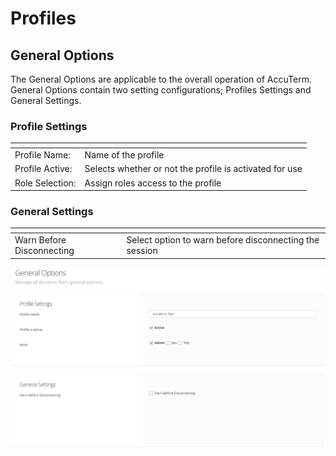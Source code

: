 # Profiles

<PageHeader />

## General Options

The General Options are applicable to the overall operation of AccuTerm. General Options contain two setting configurations; Profiles Settings and General Settings.

### Profile Settings


| <!----> | <!----> |
| --- | --- |
| Profile Name: | Name of the profile |
| Profile Active: | Selects whether or not the profile is activated for use |
| Role Selection: | Assign roles access to the profile |


### General Settings

| <!----> | <!----> |
| --- | --- |
| Warn Before Disconnecting | Select option to warn before disconnecting the session |

![accuterm-8-web-profiles: 1565645089204-1565645089204](./1565645089204-1565645089204.png)


